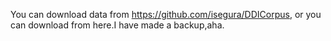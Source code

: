 You can download data from https://github.com/isegura/DDICorpus, or you can download from here.I have made a backup,aha.
